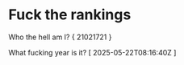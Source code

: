 # Fuck the rankings

Who the hell am I?
{ 21021721 }

What fucking year is it?
[ 2025-05-22T08:16:40Z ]
